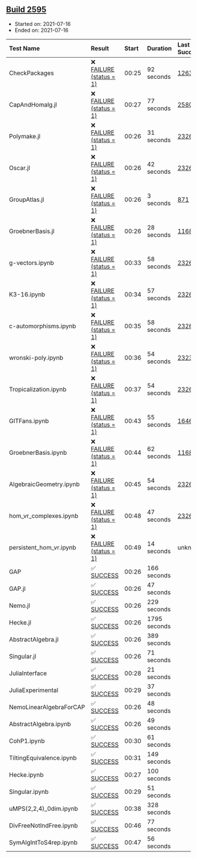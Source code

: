 ## [Build 2595](https://oscarci.mathematik.uni-kl.de/job/oscar-stable/2595/)

* Started on: 2021-07-16
* Ended on: 2021-07-16

| Test Name    | Result | Start | Duration | Last Success | First Failure |
|:-------------|:-------|:------|:---------|:-------------|:--------------|
| CheckPackages | ❌ [FAILURE (status = 1)](https://oscarci.mathematik.uni-kl.de/job/oscar-stable/2595/artifact/logs/build-2595/CheckPackages.log) | 00:25 | 92 seconds | [1263](https://oscarci.mathematik.uni-kl.de/job/oscar-stable/1263/) | [1264](https://oscarci.mathematik.uni-kl.de/job/oscar-stable/1264/) |
| CapAndHomalg.jl | ❌ [FAILURE (status = 1)](https://oscarci.mathematik.uni-kl.de/job/oscar-stable/2595/artifact/logs/build-2595/CapAndHomalg.jl.log) | 00:27 | 77 seconds | [2580](https://oscarci.mathematik.uni-kl.de/job/oscar-stable/2580/) | [2581](https://oscarci.mathematik.uni-kl.de/job/oscar-stable/2581/) |
| Polymake.jl | ❌ [FAILURE (status = 1)](https://oscarci.mathematik.uni-kl.de/job/oscar-stable/2595/artifact/logs/build-2595/Polymake.jl.log) | 00:26 | 31 seconds | [2326](https://oscarci.mathematik.uni-kl.de/job/oscar-stable/2326/) | [2327](https://oscarci.mathematik.uni-kl.de/job/oscar-stable/2327/) |
| Oscar.jl | ❌ [FAILURE (status = 1)](https://oscarci.mathematik.uni-kl.de/job/oscar-stable/2595/artifact/logs/build-2595/Oscar.jl.log) | 00:26 | 42 seconds | [2326](https://oscarci.mathematik.uni-kl.de/job/oscar-stable/2326/) | [2327](https://oscarci.mathematik.uni-kl.de/job/oscar-stable/2327/) |
| GroupAtlas.jl | ❌ [FAILURE (status = 1)](https://oscarci.mathematik.uni-kl.de/job/oscar-stable/2595/artifact/logs/build-2595/GroupAtlas.jl.log) | 00:26 | 3 seconds | [871](https://oscarci.mathematik.uni-kl.de/job/oscar-stable/871/) | [872](https://oscarci.mathematik.uni-kl.de/job/oscar-stable/872/) |
| GroebnerBasis.jl | ❌ [FAILURE (status = 1)](https://oscarci.mathematik.uni-kl.de/job/oscar-stable/2595/artifact/logs/build-2595/GroebnerBasis.jl.log) | 00:26 | 28 seconds | [1168](https://oscarci.mathematik.uni-kl.de/job/oscar-stable/1168/) | [1169](https://oscarci.mathematik.uni-kl.de/job/oscar-stable/1169/) |
| g-vectors.ipynb | ❌ [FAILURE (status = 1)](https://oscarci.mathematik.uni-kl.de/job/oscar-stable/2595/artifact/logs/build-2595/g-vectors.ipynb.log) | 00:33 | 58 seconds | [2326](https://oscarci.mathematik.uni-kl.de/job/oscar-stable/2326/) | [2327](https://oscarci.mathematik.uni-kl.de/job/oscar-stable/2327/) |
| K3-16.ipynb | ❌ [FAILURE (status = 1)](https://oscarci.mathematik.uni-kl.de/job/oscar-stable/2595/artifact/logs/build-2595/K3-16.ipynb.log) | 00:34 | 57 seconds | [2326](https://oscarci.mathematik.uni-kl.de/job/oscar-stable/2326/) | [2327](https://oscarci.mathematik.uni-kl.de/job/oscar-stable/2327/) |
| c-automorphisms.ipynb | ❌ [FAILURE (status = 1)](https://oscarci.mathematik.uni-kl.de/job/oscar-stable/2595/artifact/logs/build-2595/c-automorphisms.ipynb.log) | 00:35 | 58 seconds | [2326](https://oscarci.mathematik.uni-kl.de/job/oscar-stable/2326/) | [2327](https://oscarci.mathematik.uni-kl.de/job/oscar-stable/2327/) |
| wronski-poly.ipynb | ❌ [FAILURE (status = 1)](https://oscarci.mathematik.uni-kl.de/job/oscar-stable/2595/artifact/logs/build-2595/wronski-poly.ipynb.log) | 00:36 | 54 seconds | [2323](https://oscarci.mathematik.uni-kl.de/job/oscar-stable/2323/) | [2324](https://oscarci.mathematik.uni-kl.de/job/oscar-stable/2324/) |
| Tropicalization.ipynb | ❌ [FAILURE (status = 1)](https://oscarci.mathematik.uni-kl.de/job/oscar-stable/2595/artifact/logs/build-2595/Tropicalization.ipynb.log) | 00:37 | 54 seconds | [2326](https://oscarci.mathematik.uni-kl.de/job/oscar-stable/2326/) | [2327](https://oscarci.mathematik.uni-kl.de/job/oscar-stable/2327/) |
| GITFans.ipynb | ❌ [FAILURE (status = 1)](https://oscarci.mathematik.uni-kl.de/job/oscar-stable/2595/artifact/logs/build-2595/GITFans.ipynb.log) | 00:43 | 55 seconds | [1646](https://oscarci.mathematik.uni-kl.de/job/oscar-stable/1646/) | [1647](https://oscarci.mathematik.uni-kl.de/job/oscar-stable/1647/) |
| GroebnerBasis.ipynb | ❌ [FAILURE (status = 1)](https://oscarci.mathematik.uni-kl.de/job/oscar-stable/2595/artifact/logs/build-2595/GroebnerBasis.ipynb.log) | 00:44 | 62 seconds | [1168](https://oscarci.mathematik.uni-kl.de/job/oscar-stable/1168/) | [1169](https://oscarci.mathematik.uni-kl.de/job/oscar-stable/1169/) |
| AlgebraicGeometry.ipynb | ❌ [FAILURE (status = 1)](https://oscarci.mathematik.uni-kl.de/job/oscar-stable/2595/artifact/logs/build-2595/AlgebraicGeometry.ipynb.log) | 00:45 | 54 seconds | [2326](https://oscarci.mathematik.uni-kl.de/job/oscar-stable/2326/) | [2327](https://oscarci.mathematik.uni-kl.de/job/oscar-stable/2327/) |
| hom_vr_complexes.ipynb | ❌ [FAILURE (status = 1)](https://oscarci.mathematik.uni-kl.de/job/oscar-stable/2595/artifact/logs/build-2595/hom_vr_complexes.ipynb.log) | 00:48 | 47 seconds | [2326](https://oscarci.mathematik.uni-kl.de/job/oscar-stable/2326/) | [2327](https://oscarci.mathematik.uni-kl.de/job/oscar-stable/2327/) |
| persistent_hom_vr.ipynb | ❌ [FAILURE (status = 1)](https://oscarci.mathematik.uni-kl.de/job/oscar-stable/2595/artifact/logs/build-2595/persistent_hom_vr.ipynb.log) | 00:49 | 14 seconds | unknown | unknown |
| GAP | ✅ [SUCCESS](https://oscarci.mathematik.uni-kl.de/job/oscar-stable/2595/artifact/logs/build-2595/GAP.log) | 00:26 | 166 seconds |  |  |
| GAP.jl | ✅ [SUCCESS](https://oscarci.mathematik.uni-kl.de/job/oscar-stable/2595/artifact/logs/build-2595/GAP.jl.log) | 00:26 | 47 seconds |  |  |
| Nemo.jl | ✅ [SUCCESS](https://oscarci.mathematik.uni-kl.de/job/oscar-stable/2595/artifact/logs/build-2595/Nemo.jl.log) | 00:26 | 229 seconds |  |  |
| Hecke.jl | ✅ [SUCCESS](https://oscarci.mathematik.uni-kl.de/job/oscar-stable/2595/artifact/logs/build-2595/Hecke.jl.log) | 00:26 | 1795 seconds |  |  |
| AbstractAlgebra.jl | ✅ [SUCCESS](https://oscarci.mathematik.uni-kl.de/job/oscar-stable/2595/artifact/logs/build-2595/AbstractAlgebra.jl.log) | 00:26 | 389 seconds |  |  |
| Singular.jl | ✅ [SUCCESS](https://oscarci.mathematik.uni-kl.de/job/oscar-stable/2595/artifact/logs/build-2595/Singular.jl.log) | 00:26 | 71 seconds |  |  |
| JuliaInterface | ✅ [SUCCESS](https://oscarci.mathematik.uni-kl.de/job/oscar-stable/2595/artifact/logs/build-2595/JuliaInterface.log) | 00:28 | 21 seconds |  |  |
| JuliaExperimental | ✅ [SUCCESS](https://oscarci.mathematik.uni-kl.de/job/oscar-stable/2595/artifact/logs/build-2595/JuliaExperimental.log) | 00:29 | 37 seconds |  |  |
| NemoLinearAlgebraForCAP | ✅ [SUCCESS](https://oscarci.mathematik.uni-kl.de/job/oscar-stable/2595/artifact/logs/build-2595/NemoLinearAlgebraForCAP.log) | 00:26 | 48 seconds |  |  |
| AbstractAlgebra.ipynb | ✅ [SUCCESS](https://oscarci.mathematik.uni-kl.de/job/oscar-stable/2595/artifact/logs/build-2595/AbstractAlgebra.ipynb.log) | 00:26 | 49 seconds |  |  |
| CohP1.ipynb | ✅ [SUCCESS](https://oscarci.mathematik.uni-kl.de/job/oscar-stable/2595/artifact/logs/build-2595/CohP1.ipynb.log) | 00:30 | 61 seconds |  |  |
| TiltingEquivalence.ipynb | ✅ [SUCCESS](https://oscarci.mathematik.uni-kl.de/job/oscar-stable/2595/artifact/logs/build-2595/TiltingEquivalence.ipynb.log) | 00:31 | 149 seconds |  |  |
| Hecke.ipynb | ✅ [SUCCESS](https://oscarci.mathematik.uni-kl.de/job/oscar-stable/2595/artifact/logs/build-2595/Hecke.ipynb.log) | 00:27 | 100 seconds |  |  |
| Singular.ipynb | ✅ [SUCCESS](https://oscarci.mathematik.uni-kl.de/job/oscar-stable/2595/artifact/logs/build-2595/Singular.ipynb.log) | 00:29 | 51 seconds |  |  |
| uMPS(2,2,4)_0dim.ipynb | ✅ [SUCCESS](https://oscarci.mathematik.uni-kl.de/job/oscar-stable/2595/artifact/logs/build-2595/uMPS-2-2-4-_0dim.ipynb.log) | 00:38 | 328 seconds |  |  |
| DivFreeNotIndFree.ipynb | ✅ [SUCCESS](https://oscarci.mathematik.uni-kl.de/job/oscar-stable/2595/artifact/logs/build-2595/DivFreeNotIndFree.ipynb.log) | 00:46 | 77 seconds |  |  |
| SymAlgIntToS4rep.ipynb | ✅ [SUCCESS](https://oscarci.mathematik.uni-kl.de/job/oscar-stable/2595/artifact/logs/build-2595/SymAlgIntToS4rep.ipynb.log) | 00:47 | 56 seconds |  |  |

